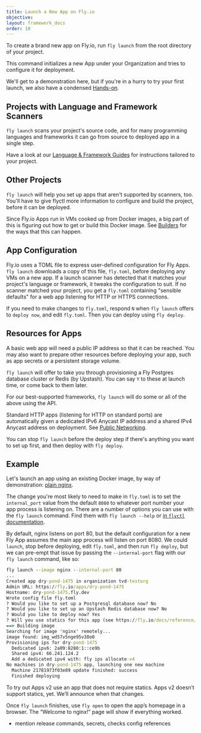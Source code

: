 ```yaml
---
title: Launch a New App on Fly.io
objective: 
layout: framework_docs
order: 10
---
```


To create a brand new app on Fly.io, run `fly launch` from the root directory of your project. 

This command initializes a new App under your Organization and tries to configure it for deployment. 

We'll get to a demonstration here, but if you're in a hurry to try your first launch, we also have a condensed [Hands-on](/docs/hands-on/).

## Projects with Language and Framework Scanners

`fly launch` scans your project's source code, and for many programming languages and frameworks it can go from source to deployed app in a single step.

Have a look at our [Language & Framework Guides](/docs/languages-and-frameworks/) for instructions tailored to your project.

## Other Projects

`fly launch` will help you set up apps that aren't supported by scanners, too. You'll have to give flyctl more information to configure and build the project, before it can be deployed. 

Since Fly.io Apps run in VMs cooked up from Docker images, a big part of this is figuring out how to get or build this Docker image. See [Builders](/docs/reference/builders) for the ways that this can happen.

## App Configuration

Fly.io uses a TOML file to express user-defined configuration for Fly Apps. `fly launch` downloads a copy of this file, `fly.toml`, before deploying any VMs on a new app. If a launch scanner has detected that it matches your project's language or framework, it tweaks the configuration to suit. If no scanner matched your project, you get a `fly.toml` containing "sensible defaults" for a web app listening for HTTP or HTTPS connections.


If you need to make changes to `fly.toml`, respond `N` when `fly launch` offers to `deploy now`, and edit `fly.toml`. Then you can deploy using `fly deploy`.

## Resources for Apps

A basic web app will need a public IP address so that it can be reached. You may also want to prepare other resources before deploying your app, such as app secrets or a persistent storage volume.

`fly launch` will offer to take you through provisioning a Fly Postgres database cluster or Redis (by Upstash). You can say `Y` to these at launch time, or come back to them later.

For our best-supported frameworks, `fly launch` will do some or all of the above using the API.

Standard HTTP apps (listening for HTTP on standard ports) are automatically given a dedicated IPv6 Anycast IP address and a shared IPv4 Anycast address on deployment. See [Public Networking](/docs/reference/services/).

You can stop `fly launch` before the deploy step if there's anything you want to set up first, and then deploy with `fly deploy`.

## Example

Let's launch an app using an existing Docker image, by way of demonstration: [plain nginx](https://hub.docker.com/_/nginx). 

The change you're most likely to need to make in `fly.toml` is to set the `internal_port` value from the default `8080` to whatever port number your app process is listening on. There are a number of options you can use with the `fly launch` command. Find them with `fly launch --help` or [in `flyctl` documentation](/docs/flyctl/launch/).

By default, nginx listens on port 80, but the default configuration for a new Fly App assumes the main app process will listen on port 8080. We could `launch`, stop before deploying, edit `fly.toml`, and then run `fly deploy`, but we can pre-empt that issue by passing the `--internal-port` flag with our `fly launch` command, like so:

```cmd
fly launch --image nginx --internal-port 80
...
Created app dry-pond-1475 in organization tvd-testorg
Admin URL: https://fly.io/apps/dry-pond-1475
Hostname: dry-pond-1475.fly.dev
Wrote config file fly.toml
? Would you like to set up a Postgresql database now? No
? Would you like to set up an Upstash Redis database now? No
? Would you like to deploy now? Yes
? Will you use statics for this app (see https://fly.io/docs/reference/configuration/#the-statics-sections)? No
==> Building image
Searching for image 'nginx' remotely...
image found: img_wd57v5nge95v38o0
Provisioning ips for dry-pond-1475
  Dedicated ipv6: 2a09:8280:1::ce9b
  Shared ipv4: 66.241.124.2
  Add a dedicated ipv4 with: fly ips allocate-v4
No machines in dry-pond-1475 app, launching one new machine
  Machine 21781973f03e89 update finished: success
  Finished deploying
```
To try out Apps v2 use an app that does not require statics. Apps v2 doesn’t support statics, yet. We’ll announce when that changes.



Once `fly launch` finishes, use `fly open` to open the app’s homepage in a browser. The “Welcome to nginx!” page will show if everything worked.


* mention release commands, secrets, checks config references